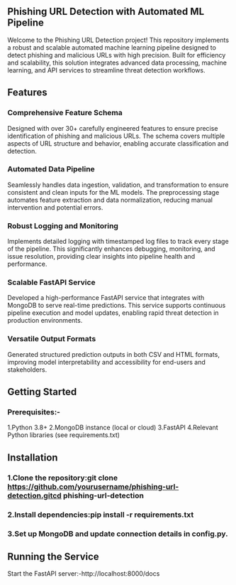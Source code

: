 ## Phishing URL Detection with Automated ML Pipeline
Welcome to the Phishing URL Detection project! This repository implements a robust and scalable automated machine learning pipeline designed to detect phishing and malicious URLs with high precision. Built for efficiency and scalability, this solution integrates advanced data processing, machine learning, and API services to streamline threat detection workflows.

## Features
### Comprehensive Feature Schema
Designed with over 30+ carefully engineered features to ensure precise identification of phishing and malicious URLs. The schema covers multiple aspects of URL structure and behavior, enabling accurate classification and detection.
### Automated Data Pipeline
Seamlessly handles data ingestion, validation, and transformation to ensure consistent and clean inputs for the ML models. The preprocessing stage automates feature extraction and data normalization, reducing manual intervention and potential errors.
### Robust Logging and Monitoring
Implements detailed logging with timestamped log files to track every stage of the pipeline. This significantly enhances debugging, monitoring, and issue resolution, providing clear insights into pipeline health and performance.
### Scalable FastAPI Service
Developed a high-performance FastAPI service that integrates with MongoDB to serve real-time predictions. This service supports continuous pipeline execution and model updates, enabling rapid threat detection in production environments.
### Versatile Output Formats
Generated structured prediction outputs in both CSV and HTML formats, improving model interpretability and accessibility for end-users and stakeholders.


## Getting Started
### Prerequisites:-
1.Python 3.8+
2.MongoDB instance (local or cloud)
3.FastAPI
4.Relevant Python libraries (see requirements.txt)

## Installation
### 1.Clone the repository:git clone https://github.com/yourusername/phishing-url-detection.gitcd phishing-url-detection
### 2.Install dependencies:pip install -r requirements.txt
### 3.Set up MongoDB and update connection details in config.py.

## Running the Service
Start the FastAPI server:-http://localhost:8000/docs



